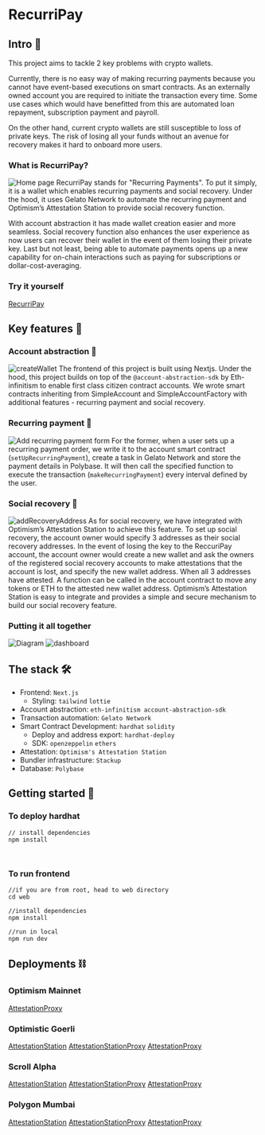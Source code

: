 ﻿# RecurriPay

## Intro 👋
This project aims to tackle 2 key problems with crypto wallets. 

Currently, there is no easy way of making recurring payments because you cannot have event-based executions on smart contracts. As an externally owned account you are required to initiate the transaction every time. Some use cases which would have benefitted from this are automated loan repayment, subscription payment and payroll.

On the other hand, current crypto wallets are still susceptible to loss of private keys. The risk of losing all your funds without an avenue for recovery makes it hard to onboard more users. 

### What is RecurriPay? 
![Home page](homePage.png)
RecurriPay stands for "Recurring Payments". To put it simply, it is a wallet which enables recurring payments and social recovery. Under the hood, it uses Gelato Network to automate the recurring payment and Optimism’s Attestation Station to provide social recovery function. 

With account abstraction it has made wallet creation easier and more seamless. Social recovery function also enhances the user experience as now users can recover their wallet in the event of them losing their private key. Last but not least, being able to automate payments opens up a new capability for on-chain interactions such as paying for subscriptions or dollar-cost-averaging. 


### Try it yourself
[RecurriPay](https://recurripay.vercel.app/)


## Key features 🎲
### Account abstraction 👤
![createWallet](createWallet.png)
The frontend of this project is built using Nextjs. Under the hood, this project builds on top of the `@account-abstraction-sdk` by Eth-infinitism to enable first class citizen contract accounts. We wrote smart contracts inheriting from SimpleAccount and SimpleAccountFactory with additional features - recurring payment and social recovery. 

### Recurring payment 🔂
![Add recurring payment form](addRecurringPayment.png)
For the former, when a user sets up a recurring payment order, we write it to the account smart contract (`setUpRecurringPayment`), create a task in Gelato Network and store the payment details in Polybase. It will then call the specified function to execute the transaction (`makeRecurringPayment`) every interval defined by the user. 

### Social recovery 🤝
![addRecoveryAddress](addRecoveryAddress.png)
As for social recovery, we have integrated with Optimism’s Attestation Station to achieve this feature. To set up social recovery, the account owner would specify 3 addresses as their social recovery addresses. In the event of losing the key to the ReccuriPay account, the account owner would create a new wallet and ask the owners of the registered social recovery accounts to make attestations that the account is lost, and specify the new wallet address. When all 3 addresses have attested. A function can be called in the account contract to move any tokens or ETH to the attested new wallet address. Optimism’s Attestation Station is easy to integrate and provides a simple and secure mechanism to build our social recovery feature. 

### Putting it all together
![Diagram](diagram.png)
![dashboard](dashboard.png)

## The stack 🛠️
- Frontend: `Next.js`
    - Styling: `tailwind` `lottie` 
- Account abstraction: `eth-infinitism account-abstraction-sdk`
- Transaction automation: `Gelato Network`
- Smart Contract Development:  `hardhat` `solidity`
    - Deploy and address export: `hardhat-deploy`
    - SDK: `openzeppelin` `ethers` 
- Attestation: `Optimism's Attestation Station`
- Bundler infrastructure: `Stackup`
- Database: `Polybase`

## Getting started 🏁
### To deploy hardhat
```
// install dependencies
npm install 



```
### To run frontend
```
//if you are from root, head to web directory
cd web

//install dependencies
npm install 

//run in local
npm run dev
```

## Deployments ⛓️
### Optimism Mainnet
[AttestationProxy](https://optimistic.etherscan.io/address/0xF400AEc6e1868d075Bf458B56990FeC79Da1557b#code)

### Optimistic Goerli
[AttestationStation](https://goerli-optimism.etherscan.io/address/0xdce225e1247e3AF602d3541168521a94a053F4bc#code)
[AttestationStationProxy](https://goerli-optimism.etherscan.io/address/0xc2361C2Eb9fc7010f7FCb9F79d7bFAEEFE5CDAb2#code)
[AttestationProxy](https://goerli-optimism.etherscan.io/address/0xd0dAd0622b848f3f290B3611A5d5610BFA81bE09#code)

### Scroll Alpha
[AttestationStation](https://blockscout.scroll.io/address/0x165B924538914B80162da3aB987065B43bbeE497/contracts#address-tabs)
[AttestationStationProxy](https://blockscout.scroll.io/address/0x725552d5a03766908d1A919B168a622187076756/contracts#address-tabs)
[AttestationProxy](https://blockscout.scroll.io/address/0x165B924538914B80162da3aB987065B43bbeE497/contracts#address-tabs)

### Polygon Mumbai
[AttestationStation](https://mumbai.polygonscan.com/address/0x165B924538914B80162da3aB987065B43bbeE497#code)
[AttestationStationProxy](https://mumbai.polygonscan.com/address/0x1a1f1720A3a4CF7E1DE28434672e6b61643a943D#code)
[AttestationProxy](https://mumbai.polygonscan.com/address/0x73b821968d8161Bff524Fae22c898f0CF6E32901#code)
